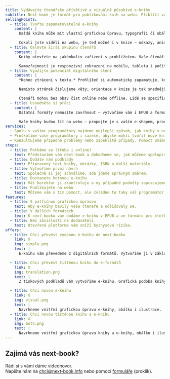 ```yaml
---
title: Vydávejte čtenářsky přívětivé a vizuálně působivé e-knihy
subtitle: Next-book je formát pro publikování knih na webu. Přiblíží vaše e-knihy těm tištěným. Nejviditelnější předností webu je unikátní grafická úprava každé knihy, ale tím to *zdaleka* nekončí.
sellingPoints:
  - title: Tvořte zapamatovatelné e-knihy
    content: |
      Každá kniha může mít vlastní grafickou úpravu, typografii či obálku. 

      Cokoli jste viděli na webu, je teď možné i v knize — odkazy, animace, videa nebo interaktivní prvky.
  - title: Oslovte širší skupinu čtenářů
    content: |
      Knihy otevřete na jakémkoliv zařízení s prohlížečem. Vaše čtenáři nepotřebují speciální výbavu (čtečku) ani instalaci nových aplikací. 

      Samozřejmostí je responzivní zobrazení na mobilu, tabletu i počítači.
  - title: Využijte potenciál digitálního čtení
    content: |
      *Konec ztrácení v textu.* Prohlížeč si automaticky zapamatuje, kde jste přestali číst. 

      Namísto stránek číslujeme věty; orientace v knize je tak snadnější při listování, poznámkování i sdílení.

      Čtenáři mohou bez obav číst online nebo offline. Lidé se specifickými potřebami mohou využít všech nástrojů, které usnadňují čtení webu.
  - title: Usnadněte si práci
    content: |
      Ostatní formáty nemusíte zavrhnout – vytvoříme vám i EPUB a formát pro čtečku Kindle. 

      Vaše knihy budou žít na webu – propojte je s vaším e-shopem, pracujte s provázáním knih, edicemi nebo nabídkami na další nákup. Můžete využít sociální DRM pro prevenci nelegálního šíření knih.
services:
  - Spolu s vašimi programátory najdeme nejlepší způsob, jak knihy v next-book formátu implementovat na váš web.
  - Proškolíme vaše programátory i sazeče, abyste mohli tvořit nové knihy nebo měli pod kontrolou případné revize vašich e-knih.
  - Konzultujeme případné problémy nebo zapeklité případy. Pomoct umíme i s novými verzemi next-booku.
steps:
  - title: Potkáme se (třeba i online)
    text: Představíme vám next-book a dohodneme se, jak můžeme spolupracovat.
  - title: Dodáte nám podklady
    text: Připravený text knihy, obrázky, ISBN a další materiály.
  - title: Vytvoříme první návrh
    text: Společně si jej schválíme, zda jdeme správným směrem.
  - title: Dostanete hotovou e-knihu
    text: Váš korektor ji zkontroluje a my případné podněty zapracujeme.
  - title: Publikujete na webu
    text: Můžeme vám s tím pomoct, ale zvládne to taky váš programátor.
features:
  - title: S patřičnou grafickou úpravou
    text: Aby e-knihy bavily vaše čtenáře a odlišovaly se.
  - title: V dalších formátech
    text: K next-booku vám dodáme e-knihu v EPUB a ve formátu pro čtečky Kindle.
  - title: Bez závislosti na dodavateli
    text: Otevřená platforma vám sníží byznysová rizika.
offers:
  - title: Chci převést vydanou e-knihu do next-booku
    link: X
    img: simple.png
    text: |
      E-knihu vám převedeme z digitálních formátů. Vytvoříme ji v základní šabloně s dobrou typografií. Případně se domluvíme na specifické grafické úpravě.

  - title: Chci převést tištěnou knihu do e-formátů
    link: X
    img: translation.png
    text: |
      Z tiskových podkladů vám vytvoříme e-knihu. Grafická podoba knihy bude respektovat tištěnou předlohu.

  - title: Chci novou e-knihu
    link: X
    img: visual.png
    text: |
      Navrhneme vnitřní grafickou úpravu e-knihy, obálku i ilustrace.
  - title: Chci novou tištěnou knihu a e-knihu
    link: X
    img: both.png
    text: |
      Navrhneme vnitřní grafickou úpravu knihy a e-knihy, obálku i ilustrace. Dostanete od nás e-knihu a tiskové podklady.
---
```


## Zajímá vás next-book?

Rádi si s vámi dáme videohovor.  
Napište nám na [chci@next-book.info](mailto:chci@next-book.info) nebo pomocí [formuláře][form] (proklik).

[form]: xyz
